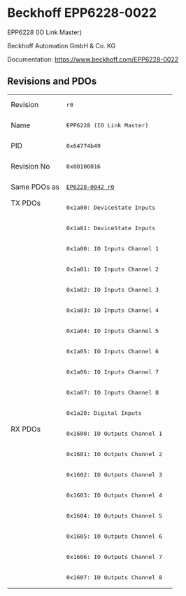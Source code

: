 # Beckhoff EPP6228-0022

EPP6228 (IO Link Master)

Beckhoff Automation GmbH & Co. KG

Documentation: <a href="https://www.beckhoff.com/EPP6228-0022">https://www.beckhoff.com/EPP6228-0022</a>

## Revisions and PDOs
<table>
<tr >
<td class="first">Revision</td>
<td ><pre>r0</pre></td>
</tr>
<tr >
<td class="first">Name</td>
<td ><pre>EPP6228 (IO Link Master)</pre></td>
</tr>
<tr >
<td class="first">PID</td>
<td ><pre>0x64774b49</pre></td>
</tr>
<tr >
<td class="first">Revision No</td>
<td ><pre>0x00100016</pre></td>
</tr>
<tr >
<td class="first">Same PDOs as</td>
<td ><pre><a href="EP6228-0042">EP6228-0042 r0</a></pre></td>
</tr>
<tr class="txpdo pdosection">
<td class="first" rowspan=11 valign=top>TX PDOs</td>
<td><pre>0x1a80: DeviceState Inputs</pre></td>
<td></td>
</tr>
<tr class="txpdo pdosection">
<td class="first"><pre>0x1a81: DeviceState Inputs</pre></td>
</tr>
<tr class="txpdo pdosection">
<td class="first"><pre>0x1a00: IO Inputs Channel 1</pre></td>
</tr>
<tr class="txpdo pdosection">
<td class="first"><pre>0x1a01: IO Inputs Channel 2</pre></td>
</tr>
<tr class="txpdo pdosection">
<td class="first"><pre>0x1a02: IO Inputs Channel 3</pre></td>
</tr>
<tr class="txpdo pdosection">
<td class="first"><pre>0x1a03: IO Inputs Channel 4</pre></td>
</tr>
<tr class="txpdo pdosection">
<td class="first"><pre>0x1a04: IO Inputs Channel 5</pre></td>
</tr>
<tr class="txpdo pdosection">
<td class="first"><pre>0x1a05: IO Inputs Channel 6</pre></td>
</tr>
<tr class="txpdo pdosection">
<td class="first"><pre>0x1a06: IO Inputs Channel 7</pre></td>
</tr>
<tr class="txpdo pdosection">
<td class="first"><pre>0x1a07: IO Inputs Channel 8</pre></td>
</tr>
<tr class="txpdo pdosection">
<td class="first"><pre>0x1a20: Digital Inputs</pre></td>
</tr>
<tr class="rxpdo pdosection">
<td class="first" rowspan=8 valign=top>RX PDOs</td>
<td><pre>0x1600: IO Outputs Channel 1</pre></td>
<td></td>
</tr>
<tr class="rxpdo pdosection">
<td class="first"><pre>0x1601: IO Outputs Channel 2</pre></td>
</tr>
<tr class="rxpdo pdosection">
<td class="first"><pre>0x1602: IO Outputs Channel 3</pre></td>
</tr>
<tr class="rxpdo pdosection">
<td class="first"><pre>0x1603: IO Outputs Channel 4</pre></td>
</tr>
<tr class="rxpdo pdosection">
<td class="first"><pre>0x1604: IO Outputs Channel 5</pre></td>
</tr>
<tr class="rxpdo pdosection">
<td class="first"><pre>0x1605: IO Outputs Channel 6</pre></td>
</tr>
<tr class="rxpdo pdosection">
<td class="first"><pre>0x1606: IO Outputs Channel 7</pre></td>
</tr>
<tr class="rxpdo pdosection">
<td class="first"><pre>0x1607: IO Outputs Channel 8</pre></td>
</tr>
</table>
